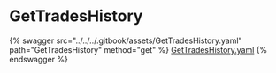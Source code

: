 # GetTradesHistory

{% swagger src="../../../.gitbook/assets/GetTradesHistory.yaml" path="GetTradesHistory" method="get" %}
[GetTradesHistory.yaml](../../../.gitbook/assets/GetTradesHistory.yaml)
{% endswagger %}
